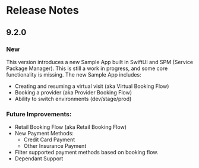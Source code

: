 # Release Notes

## 9.2.0
### New
This version introduces a new Sample App built in SwiftUI and SPM (Service Package Manager). This is still a work in progress, and some core functionality is missing. The new Sample App includes:
- Creating and resuming a virtual visit (aka Virtual Booking Flow)
- Booking a provider (aka Provider Booking Flow)
- Ability to switch environments (dev/stage/prod)

### Future Improvements:
- Retail Booking Flow (aka Retail Booking Flow)
- New Payment Methods:
    - Credit Card Payment
    - Other Insurance Payment
- Filter supported payment methods based on booking flow.
- Dependant Support
